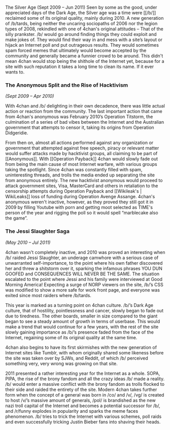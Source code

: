 The Silver Age
(Sept 2009 – Jun 2011)
Seen by some as the good, under appreciated days of the Dark Age, the Silver age was a time were [[/b/]] reclaimed some of its original quality, mainly during 2010. A new generation of /b/tards, being neither the uncaring sociopaths of 2006 nor the legion types of 2008, rekindled with one of 4chan's original attitudes – That of the silly prankster. /b/ would go around finding things they could exploit and make jokes of. They would find their way in and mess with a site’s layout or hijack an Internet poll and put outrageous results. They would sometimes spam forced memes that ultimately would become accepted by the community and generally became a funnier crowd to be around. This didn't mean 4chan would stop being the shithole of the Internet yet, because for a site with such reputation it takes a long time to clean its name. If it ever wants to.

### The Anonymous Split and the Rise of Hacktivism
_(Sept 2009 – Apr 2010)_

With 4chan and /b/ delighting in their own decadence, there was little actual action or reaction from the community. The last important action that came from 4chan's anonymous was February 2010’s Operation Titstorm, the culmination of a series of bad vibes between the Internet and the Australian government that attempts to censor it, taking its origins from Operation Didgeridie.

From then on, almost all actions performed against any organization or government that attempted against free speech, piracy or relevant matter would suffer attacks made by hacktivist groups, all claiming to be part of [[Anonymous]]. With [[Operation Payback]] 4chan would slowly fade out from being the main cause of most Internet warfare, with various groups taking the spotlight. Since 4chan was constantly filled with spam, uninteresting threads, and trolls the media ended up separating the site from anonymous entirely. The new hacktivist anonymous would proceed to attack government sites, Visa, MasterCard and others in retaliation to the censorship attempts during Operation Payback and [[Wikileak's | WikiLeaks]] loss of funding during Operation Avenge Assange. 4chan's anonymous weren't inactive, however, as they proved they still got it in 2009 by filling Youtube with porn and getting moot selected as TIME's person of the year and rigging the poll so it would spell “marblecake also the game”.

### The Jessi Slaughter Saga
_(May 2010 – Jul 2011)_

4chan wasn't completely inactive, and 2010 was proved an interesting when /b/ raided Jessi Slaughter, an underage camwhore with a serious case of unwarranted self-importance, to the point where his own father discovered her and threw a shitstorm over it, sparking the infamous phrases YOU DUN GOOFED and CONSEQUENCES WILL NEVER BE THE SAME. The situation escalated to the point where Jessi and his family were interviewed at Good Morning America! Expecting a surge of NORP viewers on the site, /b/’s CSS was modified to show a more safe for work front page, and everyone was exited since most raiders where /b/tards. 

This year is marked as a turning point on 4chan culture. /b/’s Dark Age culture, that of hostility, pointlessness and cancer, slowly began to fade out due to tiredness. The other boards, smaller in size compared to the giant began to see a steady amount of growth in terms of userbase. This would make a trend that would continue for a few years, with the rest of the site slowly gaining importance as /b/’s presence faded from the face of the Internet, regaining some of its original quality at the same time.

4chan also begins to have its first skirmishes with the new generation of Internet sites like Tumblr, with whom originally shared some likeness before the site was taken over by SJWs, and Reddit, of which /b/ perceived something very, very wrong was growing on that site.

2011 presented a rather interesting year for the Internet as a whole. SOPA, PIPA, the rise of the brony fandom and all the crazy ideas /b/ made a reality. /b/ would enter a massive conflict with the brony fandom as trolls flocked to their side and raided the entirety of the site. Modern 4chan takes further form when the concept of a general was born in /co/ and /v/, /vg/ is created to host /v/’s massive amount of generals, /pol/ is brandished as the new nazi troll capital of the Internet and becomes a potential successor for /b/, and /r/funny explodes in popularity and sparks the meme faces phenomenon. /b/ tries to trick the Internet with various schemes, poll raids and even successfully tricking Justin Bieber fans into shaving their heads.
